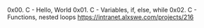 0x00. C - Hello, World
0x01. C - Variables, if, else, while
0x02. C - Functions, nested loops
https://intranet.alxswe.com/projects/216


